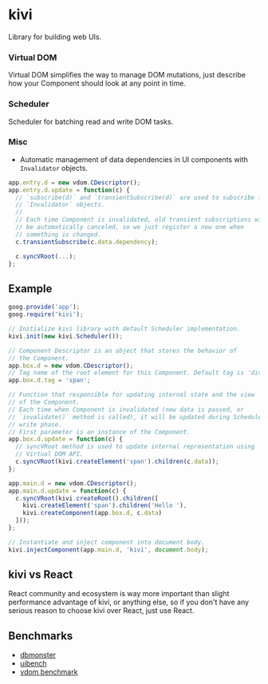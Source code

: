 # kivi

Library for building web UIs.

### Virtual DOM

Virtual DOM simplifies the way to manage DOM mutations, just describe
how your Component should look at any point in time.

### Scheduler

Scheduler for batching read and write DOM tasks.

### Misc

- Automatic management of data dependencies in UI components with
  `Invalidator` objects.

```js
app.entry.d = new vdom.CDescriptor();
app.entry.d.update = function(c) {
  // `subscribe(d)` and `transientSubscribe(d)` are used to subscribe for
  // `Invalidator` objects.
  //
  // Each time Component is invalidated, old transient subscriptions will
  // be automatically canceled, so we just register a new one when
  // something is changed.
  c.transientSubscribe(c.data.dependency);

  c.syncVRoot(...);
};
```

## Example

```js
goog.provide('app');
goog.require('kivi');

// Initialize kivi library with default Scheduler implementation.
kivi.init(new kivi.Scheduler());

// Component Descriptor is an object that stores the behavior of
// the Component.
app.box.d = new vdom.CDescriptor();
// Tag name of the root element for this Component. Default tag is 'div'.
app.box.d.tag = 'span';

// Function that responsible for updating internal state and the view
// of the Component.
// Each time when Component is invalidated (new data is passed, or
// `invalidate()` method is called), it will be updated during Scheduler
// write phase.
// First parameter is an instance of the Component.
app.box.d.update = function(c) {
  // syncVRoot method is used to update internal representation using
  // Virtual DOM API.
  c.syncVRoot(kivi.createElement('span').children(c.data));
};

app.main.d = new vdom.CDescriptor();
app.main.d.update = function(c) {
  c.syncVRoot(kivi.createRoot().children([
    kivi.createElement('span').children('Hello '),
    kivi.createComponent(app.box.d, c.data)
  ]));
};

// Instantiate and inject component into document body.
kivi.injectComponent(app.main.d, 'kivi', document.body);
```

## kivi vs React

React community and ecosystem is way more important than slight performance
advantage of kivi, or anything else, so if you don't have any serious reason
to choose kivi over React, just use React.

## Benchmarks

- [dbmonster](https://localvoid.github.io/kivi-dbmonster/)
- [uibench](https://localvoid.github.io/uibench/)
- [vdom benchmark](https://vdom-benchmark.github.io/vdom-benchmark/)
